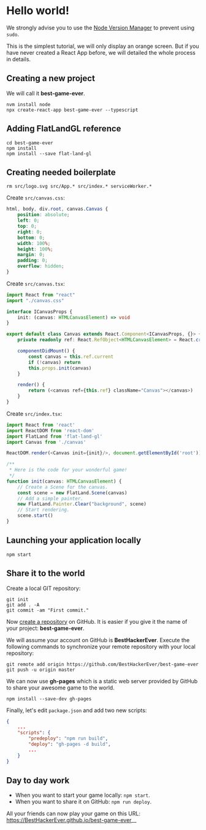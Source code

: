 # Hello world!

We strongly advise you to use the [Node Version Manager](https://github.com/nvm-sh/nvm/blob/master/README.md) to prevent using `sudo`.

This is the simplest tutorial, we will only display an orange screen.
But if you have never created a React App before, we will detailed the whole process in details.

## Creating a new project
We will call it __best-game-ever__.

```
nvm install node
npx create-react-app best-game-ever --typescript
```

## Adding FlatLandGL reference

```
cd best-game-ever
npm install
npm install --save flat-land-gl
```

## Creating needed boilerplate

```
rm src/logo.svg src/App.* src/index.* serviceWorker.*
```

Create `src/canvas.css`:
```css
html, body, div.root, canvas.Canvas {
    position: absolute;
    left: 0;
    top: 0;
    right: 0;
    bottom: 0;
    width: 100%;
    height: 100%;
    margin: 0;
    padding: 0;
    overflow: hidden;
}
```

Create `src/canvas.tsx`:
```ts
import React from "react"
import "./canvas.css"

interface ICanvasProps {
    init: (canvas: HTMLCanvasElement) => void
}

export default class Canvas extends React.Component<ICanvasProps, {}> {
    private readonly ref: React.RefObject<HTMLCanvasElement> = React.createRef();

    componentDidMount() {
        const canvas = this.ref.current
        if (!canvas) return
        this.props.init(canvas)
    }

    render() {
        return (<canvas ref={this.ref} className="Canvas"></canvas>)
    }
}
```

Create `src/index.tsx`:
```ts
import React from 'react'
import ReactDOM from 'react-dom'
import FlatLand from 'flat-land-gl'
import Canvas from './canvas'

ReactDOM.render(<Canvas init={init}/>, document.getElementById('root'));

/**
 * Here is the code for your wonderful game!
 */
function init(canvas: HTMLCanvasElement) {
    // Create a Scene for the canvas.
    const scene = new FlatLand.Scene(canvas)
    // Add a simple painter.
    new FlatLand.Painter.Clear("background", scene)
    // Start rendering.
    scene.start()
}
```

## Launching your application locally

```
npm start
```

## Share it to the world

Create a local GIT repository:
```
git init
git add . -A
git commit -am "First commit."
```

Now [create a repository](https://help.github.com/en/github/creating-cloning-and-archiving-repositories/creating-a-new-repository) on GitHub. It is easier if you give it the name of your project: __best-game-ever__.

We will assume your account on GitHub is __BestHackerEver__. Execute the following commands to synchronize your remote repository with your local repository:

```
git remote add origin https://github.com/BestHackerEver/best-game-ever
git push -u origin master
```

We can now use __gh-pages__ which is a static web server provided by GitHub to share your awesome game to the world.

```
npm install --save-dev gh-pages
```

Finally, let's edit `package.json` and add two new scripts:
```json
{
    ...
    "scripts": {
        "predeploy": "npm run build",
        "deploy": "gh-pages -d build",
        ...
    }
}
```

## Day to day work

* When you want to start your game locally: `npm start`.
* When you want to share it on GitHub: `npm run deploy`.

All your friends can now play your game on this URL:
https://BestHackerEver.github.io/best-game-ever__
